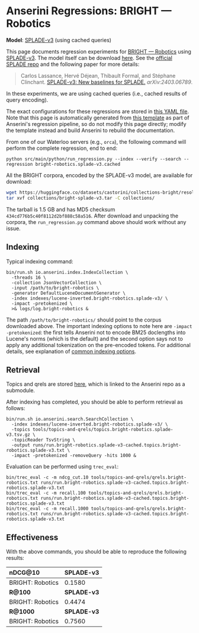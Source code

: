 # Anserini Regressions: BRIGHT &mdash; Robotics

**Model**: [SPLADE-v3](https://arxiv.org/abs/2403.06789) (using cached queries)

This page documents regression experiments for [BRIGHT &mdash; Robotics](https://brightbenchmark.github.io/) using [SPLADE-v3](https://arxiv.org/abs/2403.06789).
The model itself can be download [here](https://huggingface.co/naver/splade-v3).
See the [official SPLADE repo](https://github.com/naver/splade) and the following paper for more details:

> Carlos Lassance, Hervé Déjean, Thibault Formal, and Stéphane Clinchant. [SPLADE-v3: New baselines for SPLADE.](https://arxiv.org/abs/2403.06789) _arXiv:2403.06789_.

In these experiments, we are using cached queries (i.e., cached results of query encoding).

The exact configurations for these regressions are stored in [this YAML file](../../src/main/resources/regression/bright-robotics.splade-v3.cached.yaml).
Note that this page is automatically generated from [this template](../../src/main/resources/docgen/templates/bright-robotics.splade-v3.cached.template) as part of Anserini's regression pipeline, so do not modify this page directly; modify the template instead and build Anserini to rebuild the documentation.

From one of our Waterloo servers (e.g., `orca`), the following command will perform the complete regression, end to end:

```
python src/main/python/run_regression.py --index --verify --search --regression bright-robotics.splade-v3.cached
```

All the BRIGHT corpora, encoded by the SPLADE-v3 model, are available for download:

```bash
wget https://huggingface.co/datasets/castorini/collections-bright/resolve/main/bright-splade-v3.tar -P collections/
tar xvf collections/bright-splade-v3.tar -C collections/
```

The tarball is 1.5 GB and has MD5 checksum `434cd776b5c40f8112d2bf888c58a516`.
After download and unpacking the corpora, the `run_regression.py` command above should work without any issue.

## Indexing

Typical indexing command:

```
bin/run.sh io.anserini.index.IndexCollection \
  -threads 16 \
  -collection JsonVectorCollection \
  -input /path/to/bright-robotics \
  -generator DefaultLuceneDocumentGenerator \
  -index indexes/lucene-inverted.bright-robotics.splade-v3/ \
  -impact -pretokenized \
  >& logs/log.bright-robotics &
```

The path `/path/to/bright-robotics/` should point to the corpus downloaded above.
The important indexing options to note here are `-impact -pretokenized`: the first tells Anserini not to encode BM25 doclengths into Lucene's norms (which is the default) and the second option says not to apply any additional tokenization on the pre-encoded tokens.
For additional details, see explanation of [common indexing options](../../docs/common-indexing-options.md).

## Retrieval

Topics and qrels are stored [here](https://github.com/castorini/anserini-tools/tree/master/topics-and-qrels), which is linked to the Anserini repo as a submodule.

After indexing has completed, you should be able to perform retrieval as follows:

```
bin/run.sh io.anserini.search.SearchCollection \
  -index indexes/lucene-inverted.bright-robotics.splade-v3/ \
  -topics tools/topics-and-qrels/topics.bright-robotics.splade-v3.tsv.gz \
  -topicReader TsvString \
  -output runs/run.bright-robotics.splade-v3-cached.topics.bright-robotics.splade-v3.txt \
  -impact -pretokenized -removeQuery -hits 1000 &
```

Evaluation can be performed using `trec_eval`:

```
bin/trec_eval -c -m ndcg_cut.10 tools/topics-and-qrels/qrels.bright-robotics.txt runs/run.bright-robotics.splade-v3-cached.topics.bright-robotics.splade-v3.txt
bin/trec_eval -c -m recall.100 tools/topics-and-qrels/qrels.bright-robotics.txt runs/run.bright-robotics.splade-v3-cached.topics.bright-robotics.splade-v3.txt
bin/trec_eval -c -m recall.1000 tools/topics-and-qrels/qrels.bright-robotics.txt runs/run.bright-robotics.splade-v3-cached.topics.bright-robotics.splade-v3.txt
```

## Effectiveness

With the above commands, you should be able to reproduce the following results:

| **nDCG@10**                                                                                                  | **SPLADE-v3**|
|:-------------------------------------------------------------------------------------------------------------|--------------|
| BRIGHT: Robotics                                                                                             | 0.1580       |
| **R@100**                                                                                                    | **SPLADE-v3**|
| BRIGHT: Robotics                                                                                             | 0.4474       |
| **R@1000**                                                                                                   | **SPLADE-v3**|
| BRIGHT: Robotics                                                                                             | 0.7560       |
